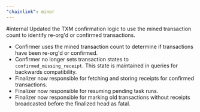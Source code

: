 ```yaml
---
"chainlink": minor
---
```


#internal Updated the TXM confirmation logic to use the mined transaction count to identify re-org'd or confirmed transactions.

- Confirmer uses the mined transaction count to determine if transactions have been re-org'd or confirmed.
- Confirmer no longer sets transaction states to `confirmed_missing_receipt`. This state is maintained in queries for backwards compatibility.
- Finalizer now responsible for fetching and storing receipts for confirmed transactions.
- Finalizer now responsible for resuming pending task runs.
- Finalizer now responsible for marking old transactions without receipts broadcasted before the finalized head as fatal.
